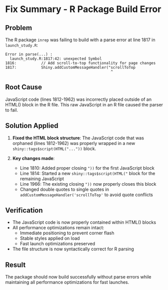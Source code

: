 # Fix Summary - R Package Build Error

## Problem
The R package `inrep` was failing to build with a parse error at line 1817 in `launch_study.R`:
```
Error in parse(...) : 
  launch_study.R:1817:42: unexpected Symbol
1816:           // Add scroll-to-top functionality for page changes
1817:           Shiny.addCustomMessageHandler("scrollToTop
                                               ^
```

## Root Cause
JavaScript code (lines 1812-1962) was incorrectly placed outside of an HTML() block in the R file. This raw JavaScript in an R file caused the parser to fail.

## Solution Applied
1. **Fixed the HTML block structure**: The JavaScript code that was orphaned (lines 1812-1962) was properly wrapped in a new `shiny::tags$script(HTML("..."))` block.

2. **Key changes made**:
   - Line 1810: Added proper closing `"))` for the first JavaScript block
   - Line 1814: Started a new `shiny::tags$script(HTML("` block for the remaining JavaScript
   - Line 1966: The existing closing `"))` now properly closes this block
   - Changed double quotes to single quotes in `addCustomMessageHandler('scrollToTop'` to avoid quote conflicts

## Verification
- The JavaScript code is now properly contained within HTML() blocks
- All performance optimizations remain intact:
  - Immediate positioning to prevent corner flash
  - Stable styles applied on load
  - Fast launch optimizations preserved
- The file structure is now syntactically correct for R parsing

## Result
The package should now build successfully without parse errors while maintaining all performance optimizations for fast launches.